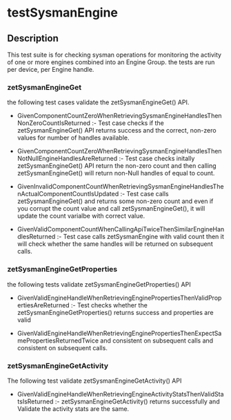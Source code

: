 # testSysmanEngine

## Description

This test suite is for checking sysman operations for monitoring the activity of one or more engines combined into an Engine Group. the tests are run per device, per Engine handle.

### zetSysmanEngineGet

the following test cases validate the zetSysmanEngineGet() API.
* GivenComponentCountZeroWhenRetrievingSysmanEngineHandlesThenNonZeroCountIsReturned :-
Test case checks if the zetSysmanEngineGet() API returns success and the correct, non-zero values for number of handles available.

* GivenComponentCountZeroWhenRetrievingSysmanEngineHandlesThenNotNullEngineHandlesAreReturned :-
Test case checks initally zetSysmanEngineGet() API return the non-zero count and then calling zetSysmanEngineGet() will return non-Null handles of equal to count.

* GivenInvalidComponentCountWhenRetrievingSysmanEngineHandlesThenActualComponentCountIsUpdated :-
Test case calls zetSysmanEngineGet() and returns some non-zero count and even if you corrupt the count value and call zetSysmanEngineGet(), it will update the count varialbe with correct value.

* GivenValidComponentCountWhenCallingApiTwiceThenSimilarEngineHandlesReturned :-
Test case calls zetSysmanEngine with valid count then it will check whether the same handles will be returned on subsequent calls. 

### zetSysmanEngineGetProperties

the following tests validate zetSysmanEngineGetProperties() API

* GivenValidEngineHandleWhenRetrievingEnginePropertiesThenValidPropertiesAreReturned :-
 Test checks whether the zetSysmanEngineGetProperties() returns success and properties are valid 


* GivenValidEngineHandleWhenRetrievingEnginePropertiesThenExpectSamePropertiesReturnedTwice
 and consistent on subsequent calls and consistent on subsequent calls.

### zetSysmanEngineGetActivity

 The following test validate zetSysmanEngineGetActivity() API

* GivenValidEngineHandleWhenRetrievingEngineActivityStatsThenValidStatsIsReturned :-
   zetSysmanEngineGetActivity() returns successfully  and Validate  the activity stats are the same.
